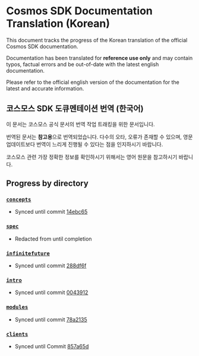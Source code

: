 # Cosmos SDK Documentation Translation (Korean)

This document tracks the progress of the Korean translation of the official Cosmos SDK documentation.

Documentation has been translated for **reference use only** and may contain typos, factual errors and be out-of-date with the latest english documentation.

Please refer to the official english version of the documentation for the latest and accurate information.


## 코스모스 SDK 도큐멘테이션 번역 (한국어)

이 문서는 코스모스 공식 문서의 번역 작업 트래킹을 위한 문서입니다.

번역된 문서는 **참고용**으로 번역되었습니다. 다수의 오타, 오류가 존재할 수 있으며, 영문 업데이트보다 번역이 느리게 진행될 수 있다는 점을 인지하시기 바랍니다. 

코스모스 관련 가장 정확한 정보를 확인하시기 위해서는 영어 원문을 참고하시기 바랍니다.


## Progress by directory


### [`concepts`](../concepts/)
- Synced until commit [14ebc65](https://github.com/cosmos/cosmos-sdk/commit/14ebc65daffd63e1adf17995c103aac9380207ef#diff-f874f370376bf359320af0543de53fcf)

### [`spec`](../spec/)
- Redacted from until completion

### [`infinitefuture`](../infinitefuture/)
- Synced until commit [288df6f](https://github.com/cosmos/cosmos-sdk/commit/288df6fe69dcef8fa95aca022039f92ba1e98c11#diff-3302fe357e01f0996ddb0f10adec85f0)

### [`intro`](../intro/)
- Synced until commit [0043912](https://github.com/cosmos/cosmos-sdk/commit/0043912548808b4cfd6ab84ec49ba73bd5f65b5b#diff-e518eaec0d99787e6f75682d54751821) 

### [`modules`](../modules/)
- Synced until commit [78a2135](https://github.com/cosmos/cosmos-sdk/commit/78a21353da978d6c2a9b711f29b3874ff9ca14ae#diff-449cc65858e8929d15f4a170950e7758)

### [`clients`](../clients/)
- Synced until Commit [857a65d](https://github.com/cosmos/cosmos-sdk/commit/857a65dc610cd736a47980b5d4778e5123206a3d#diff-93dd988c16d20a1bce170b86ad89425a)

